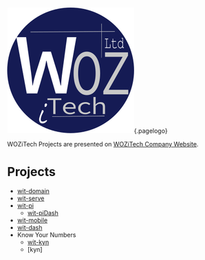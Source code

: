 ![Wiki Official Blue Circle](/uploads/corporate/wiki-official-blue-circle.png "Wiki Official Blue Circle"){.pagelogo}
<!-- TITLE: Projects -->

WOZiTech Projects are presented on [WOZiTech Company Website](http://www.wozitech-ltd.co.uk/projects.html).
# Projects
* [wit-domain](/projects/wit-domain)
* [wit-serve](/projects/wit-serve)
* [wit-pi](/projects/wit-pi)
	* [wit-piDash](/projects/wit-piDash)
* [wit-mobile](/projects/wit-mobile)
* [wit-dash](/projects/wit-dash)
* Know Your Numbers
	* [wit-kyn](/projects/wit-kyn)
	* [kyn]